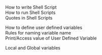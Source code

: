 
How to write Shell Script  
How to run Shell Scripts  
Quotes in Shell Scripts

How to define user defined variables  
Rules for naming variable name  
Print/Access value of User Defined Variable  
  
Local and Global variables
